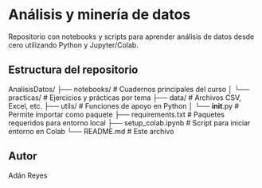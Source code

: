 # Análisis y minería de datos

Repositorio con notebooks y scripts para aprender análisis de datos desde cero utilizando Python y Jupyter/Colab.

## Estructura del repositorio
AnalisisDatos/
├── notebooks/              # Cuadernos principales del curso
│   └── practicas/          # Ejercicios y prácticas por tema
├── data/                   # Archivos CSV, Excel, etc.
├── utils/                  # Funciones de apoyo en Python
│   └── __init__.py         # Permite importar como paquete
├── requirements.txt        # Paquetes requeridos para entorno local
├── setup_colab.ipynb       # Script para iniciar entorno en Colab
└── README.md               # Este archivo

## Autor
Adán Reyes

